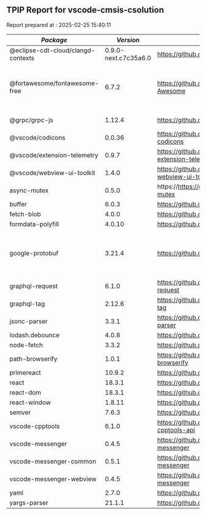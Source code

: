 ## TPIP Report for vscode-cmsis-csolution

Report prepared at : 2025-02-25 15:40:11

| *Package* | *Version* | *Repository* | *License* |
|---|---|---|---|
|@eclipse-cdt-cloud/clangd-contexts|0.9.0-next.c7c35a6.0|https://github.com/eclipse-cdt-cloud|[EPL-2.0](https://github.com/eclipse-cdt-cloud/clangd-contexts/blob/main/LICENSE)|
|@fortawesome/fontawesome-free|6.7.2|https://github.com/FortAwesome/Font-Awesome|[(CC-BY-4.0 AND OFL-1.1 AND MIT)](https://github.com/FortAwesome/Font-Awesome/blob/6.x/LICENSE.txt)|
|@grpc/grpc-js|1.12.4|https://github.com/grpc/grpc-node|[Apache-2.0](https://github.com/grpc/grpc-node/blob/master/LICENSE)|
|@vscode/codicons|0.0.36|https://github.com/microsoft/vscode-codicons|[CC-BY-4.0](https://github.com/microsoft/vscode-codicons/blob/main/LICENSE)|
|@vscode/extension-telemetry|0.9.7|https://github.com/microsoft/vscode-extension-telemetry|[MIT](https://github.com/microsoft/vscode-extension-telemetry/blob/main/LICENSE)|
|@vscode/webview-ui-toolkit|1.4.0|https://github.com/microsoft/vscode-webview-ui-toolkit|[MIT](https://github.com/microsoft/vscode-webview-ui-toolkit/blob/main/LICENSE)|
|async-mutex|0.5.0|https://https://github.com/DirtyHairy/async-mutex|[MIT](https://github.com/DirtyHairy/async-mutex/blob/master/LICENSE)|
|buffer|6.0.3|https://github.com/feross/buffer|[MIT](https://github.com/feross/buffer/blob/master/LICENSE)|
|fetch-blob|4.0.0|https://github.com/node-fetch/fetch-blob|[MIT](https://github.com/node-fetch/fetch-blob/blob/main/LICENSE)|
|formdata-polyfill|4.0.10|https://github.com/jimmywarting/FormData|[MIT](https://github.com/jimmywarting/FormData/blob/master/LICENSE)|
|google-protobuf|3.21.4|https://github.com/protocolbuffers/protobuf|[(BSD-3-Clause AND Apache-2.0)](https://github.com/protocolbuffers/protobuf/blob/main/LICENSE)|
|graphql-request|6.1.0|https://github.com/jasonkuhrt/graphql-request|[MIT](https://github.com/jasonkuhrt/graphql-request/blob/main/LICENSE)|
|graphql-tag|2.12.6|https://github.com/apollographql/graphql-tag|[MIT](https://github.com/apollographql/graphql-tag/blob/main/LICENSE)|
|jsonc-parser|3.3.1|https://github.com/microsoft/node-jsonc-parser|[MIT](https://github.com/microsoft/node-jsonc-parser/blob/main/LICENSE.md)|
|lodash.debounce|4.0.8|https://github.com/lodash/lodash|[MIT](https://github.com/lodash/lodash/blob/master/LICENSE)|
|node-fetch|3.3.2|https://github.com/node-fetch/node-fetch|[MIT](https://github.com/node-fetch/node-fetch/blob/master/LICENSE.md)|
|path-browserify|1.0.1|https://github.com/browserify/path-browserify|[MIT](https://github.com/browserify/path-browserify/blob/master/LICENSE)|
|primereact|10.9.2|https://github.com/primefaces/primereact|[MIT](https://github.com/primefaces/primereact/blob/master/LICENSE.md)|
|react|18.3.1|https://github.com/facebook/react|[MIT](https://github.com/facebook/react/blob/main/LICENSE)|
|react-dom|18.3.1|https://github.com/facebook/react|[MIT](https://github.com/facebook/react/blob/main/LICENSE)|
|react-window|1.8.11|https://github.com/bvaughn/react-window|[MIT](https://github.com/bvaughn/react-window/blob/master/LICENSE.md)|
|semver|7.6.3|https://github.com/npm/node-semver|[ISC](https://github.com/npm/node-semver/blob/main/LICENSE)|
|vscode-cpptools|6.1.0|https://github.com/Microsoft/vscode-cpptools-api|[MIT](https://github.com/microsoft/vscode-cpptools-api/blob/main/LICENSE)|
|vscode-messenger|0.4.5|https://github.com/TypeFox/vscode-messenger|[MIT](https://github.com/TypeFox/vscode-messenger/blob/v0.4.5/LICENSE)|
|vscode-messenger-common|0.5.1|https://github.com/TypeFox/vscode-messenger|[MIT](https://github.com/TypeFox/vscode-messenger/blob/main/LICENSE)|
|vscode-messenger-webview|0.4.5|https://github.com/TypeFox/vscode-messenger|[MIT](https://github.com/TypeFox/vscode-messenger/blob/v0.4.5/LICENSE)|
|yaml|2.7.0|https://github.com/eemeli/yaml|[ISC](https://github.com/eemeli/yaml/blob/main/LICENSE)|
|yargs-parser|21.1.1|https://github.com/yargs/yargs-parser|[ISC](https://github.com/yargs/yargs-parser/blob/main/LICENSE.txt)|
